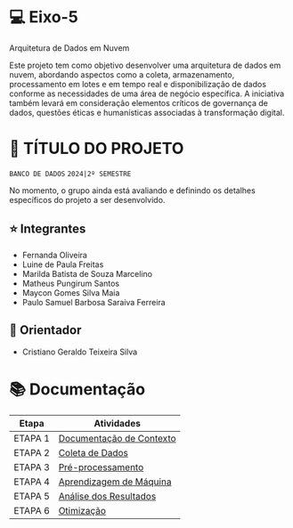 # 💻 Eixo-5
Arquitetura de Dados em Nuvem

Este projeto tem como objetivo desenvolver uma arquitetura de dados em nuvem, abordando aspectos como a coleta, armazenamento, processamento em lotes e em tempo real e disponibilização de dados conforme as necessidades de uma área de negócio específica. A iniciativa também levará em consideração elementos críticos de governança de dados, questões éticas e humanísticas associadas à transformação digital.

# 📝 TÍTULO DO PROJETO
`BANCO DE DADOS`
`2024|2º SEMESTRE`

 No momento, o grupo ainda está avaliando e definindo os detalhes específicos do projeto a ser desenvolvido.

## ⭐ Integrantes
* Fernanda Oliveira
* Luine de Paula Freitas
* Marilda Batista de Souza Marcelino
* Matheus Pungirum Santos
* Maycon Gomes Silva Maia
* Paulo Samuel Barbosa Saraiva Ferreira

## 📖 Orientador
* Cristiano Geraldo Teixeira Silva

# 📚  Documentação

| Etapa         | Atividades |
|  :----:   | ----------- |
| ETAPA 1        |[Documentação de Contexto](projeto/inicio_do_projeto.md) |
| ETAPA 2        |[Coleta de Dados](projeto/coleta_dados.md) |
| ETAPA 3        |[Pré-processamento](projeto/pre_processamento.md) |
| ETAPA 4        |[Aprendizagem de Máquina](projeto/aprendizado_maquina_rev.md)|
| ETAPA 5        |[Análise dos Resultados](projeto/analise_resultados.md) |
| ETAPA 6        |[Otimização](projeto/Otimizacao.md) |
